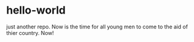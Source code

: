# hello-world
just another repo.
Now is the time for all young men to come to the aid of thier country. Now!

